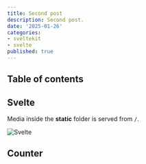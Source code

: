 ```yaml
---
title: Second post
description: Second post.
date: '2025-01-26'
categories: 
- sveltekit
- svelte
published: true
---
```


<script>
    import Counter from'./counter.svelte'
</script>

## Table of contents

## Svelte

Media inside the **static** folder is served from `/`.

![Svelte](favicon.png)

## Counter

<Counter />